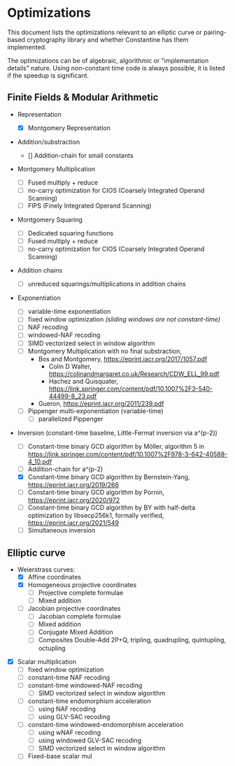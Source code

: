 # Optimizations

This document lists the optimizations relevant to an elliptic curve or pairing-based cryptography library and whether Constantine has them implemented.

The optimizations can be of algebraic, algorithmic or "implementation details" nature. Using non-constant time code is always possible, it is listed if the speedup is significant.

## Finite Fields & Modular Arithmetic

- Representation
  - [x] Montgomery Representation

- Addition/substraction
  - [] Addition-chain for small constants

- Montgomery Multiplication
  - [ ] Fused multiply + reduce
  - [ ] no-carry optimization for CIOS (Coarsely Integrated Operand Scanning)
  - [ ] FIPS (Finely Integrated Operand Scanning)

- Montgomery Squaring
  - [ ] Dedicated squaring functions
  - [ ] Fused multiply + reduce
  - [ ] no-carry optimization for CIOS (Coarsely Integrated Operand Scanning)

- Addition chains
  - [ ] unreduced squarings/multiplications in addition chains

- Exponentiation
  - [ ] variable-time exponentiation
  - [ ] fixed window optimization _(sliding windows are not constant-time)_
  - [ ] NAF recoding
  - [ ] windowed-NAF recoding
  - [ ] SIMD vectorized select in window algorithm
  - [ ] Montgomery Multiplication with no final substraction,
    - Bos and Montgomery, https://eprint.iacr.org/2017/1057.pdf
      - Colin D Walter, https://colinandmargaret.co.uk/Research/CDW_ELL_99.pdf
      - Hachez and Quisquater, https://link.springer.com/content/pdf/10.1007%2F3-540-44499-8_23.pdf
    - Gueron, https://eprint.iacr.org/2011/239.pdf
  - [ ] Pippenger multi-exponentiation (variable-time)
    - [ ] parallelized Pippenger

- Inversion (constant-time baseline, Little-Fermat inversion via a^(p-2))
  - [ ] Constant-time binary GCD algorithm by Möller, algorithm 5 in https://link.springer.com/content/pdf/10.1007%2F978-3-642-40588-4_10.pdf
  - [ ] Addition-chain for a^(p-2)
  - [x] Constant-time binary GCD algorithm by Bernstein-Yang, https://eprint.iacr.org/2019/266
  - [ ] Constant-time binary GCD algorithm by Pornin, https://eprint.iacr.org/2020/972
  - [ ] Constant-time binary GCD algorithm by BY with half-delta optimization by libsecp256k1, formally verified, https://eprint.iacr.org/2021/549
  - [ ] Simultaneous inversion

## Elliptic curve

- Weierstrass curves:
  - [x] Affine coordinates
  - [x] Homogeneous projective coordinates
    - [ ] Projective complete formulae
    - [ ] Mixed addition
  - [ ] Jacobian projective coordinates
    - [ ] Jacobian complete formulae
    - [ ] Mixed addition
    - [ ] Conjugate Mixed Addition
    - [ ] Composites Double-Add 2P+Q, tripling, quadrupling, quintupling, octupling

- [x] Scalar multiplication
  - [ ] fixed window optimization
  - [ ] constant-time NAF recoding
  - [ ] constant-time windowed-NAF recoding
    - [ ] SIMD vectorized select in window algorithm
  - [ ] constant-time endomorphism acceleration
    - [ ] using NAF recoding
    - [ ] using GLV-SAC recoding
  - [ ] constant-time windowed-endomorphism acceleration
    - [ ] using wNAF recoding
    - [ ] using windowed GLV-SAC recoding
    - [ ] SIMD vectorized select in window algorithm
  - [ ] Fixed-base scalar mul
